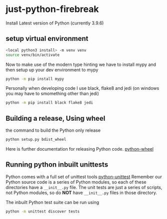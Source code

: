 # just-python-firebreak

Install Latest version of Python (currently 3.9.6)


## setup virtual environment

```bash
<local python3 install> -m venv venv
source venv/bin/activate
```

Now to make use of the modern type hinting we have to install mypy and then setup up your dev environment to mypy
```bash
python -m pip install mypy
```

Personally when developing code I use black, flake8 and jedi (on windows you may have to smomething other than jedi)
```bash
python -m pip install black flake8 jedi
```


## Building a release, Using wheel

the command to build the Python only release
```bash
python setup.py bdist_wheel
```

Here is further documentation for releasing Python code. [python-wheel](https://realpython.com/python-wheels/ "link to real python")


## Running python inbuilt unittests

Python comes with a full set of unittest tools [python-unittest](https://docs.python.org/3/library/unittest.html "link to unittest Python docs.") 
Remember our Python source code is a series of Python modules, so each of these directories have a `__init__.py` file. The unit tests are just a series of scripts, not Python modules, so do __NOT__ have `__init__.py` files in those directory.

The inbuilt Python test suite can be run using
```bash
python -m unittest discover tests
```
